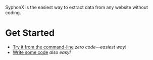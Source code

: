 SyphonX is the easiest way to extract data from any website without coding.

# Get Started
* [Try it from the command-line](documentation/get-started-cli.md) *zero code—easiest way!*
* [Write some code](documentation/get-started-code.md) *also easy!*
